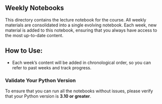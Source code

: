 ## Weekly Notebooks

This directory contains the lecture notebook for the course. All weekly materials are consolidated into a single evolving notebook. Each week, new material is added to this notebook, ensuring that you always have access to the most up-to-date content.


## How to Use:
- Each week’s content will be added in chronological order, so you can refer to past weeks and track progress.


### Validate Your Python Version

To ensure that you can run all the notebooks without issues, please verify that your Python version is **3.10 or greater**.
